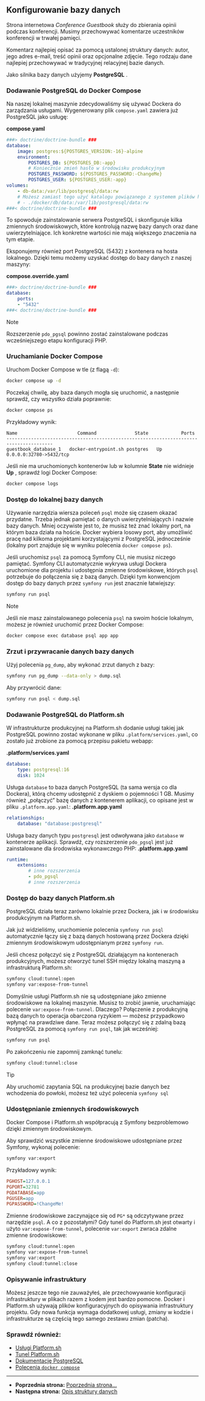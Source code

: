 ## Konfigurowanie bazy danych

Strona internetowa *Conference Guestbook* służy do zbierania opinii podczas konferencji. Musimy przechowywać komentarze uczestników konferencji w trwałej pamięci.

Komentarz najlepiej opisać za pomocą ustalonej struktury danych: autor, jego adres e-mail, treść opinii oraz opcjonalne zdjęcie. Tego rodzaju dane najlepiej przechowywać w tradycyjnej relacyjnej bazie danych.

Jako silnika bazy danych użyjemy **PostgreSQL** .

### Dodawanie PostgreSQL do Docker Compose

Na naszej lokalnej maszynie zdecydowaliśmy się używać Dockera do zarządzania usługami. Wygenerowany plik `compose.yaml` zawiera już PostgreSQL jako usługę:

**compose.yaml**
```yaml
###> doctrine/doctrine-bundle ###
database:
    image: postgres:${POSTGRES_VERSION:-16}-alpine
    environment:
        POSTGRES_DB: ${POSTGRES_DB:-app}
        # Koniecznie zmień hasło w środowisku produkcyjnym
        POSTGRES_PASSWORD: ${POSTGRES_PASSWORD:-ChangeMe}
        POSTGRES_USER: ${POSTGRES_USER:-app}
volumes:
    - db-data:/var/lib/postgresql/data:rw
    # Możesz zamiast tego użyć katalogu powiązanego z systemem plików hosta, co utrudni przypadkowe usunięcie wolumenu i utratę danych!
    # - ./docker/db/data:/var/lib/postgresql/data:rw
###< doctrine/doctrine-bundle ###
```

To spowoduje zainstalowanie serwera PostgreSQL i skonfiguruje kilka zmiennych środowiskowych, które kontrolują nazwę bazy danych oraz dane uwierzytelniające. Ich konkretne wartości nie mają większego znaczenia na tym etapie.

Eksponujemy również port PostgreSQL (5432) z kontenera na hosta lokalnego. Dzięki temu możemy uzyskać dostęp do bazy danych z naszej maszyny:

**compose.override.yaml** 
```yaml
###> doctrine/doctrine-bundle ###
database:
    ports:
    - "5432"
###< doctrine/doctrine-bundle ###
```

> [!NOTE]
> Rozszerzenie `pdo_pgsql` powinno zostać zainstalowane podczas wcześniejszego etapu konfiguracji PHP.

### Uruchamianie Docker Compose

Uruchom Docker Compose w tle (z flagą `-d`):

```bash
docker compose up -d
```

Poczekaj chwilę, aby baza danych mogła się uruchomić, a następnie sprawdź, czy wszystko działa poprawnie:

```bash
docker compose ps
```

Przykładowy wynik:

```
Name                      Command              State            Ports
---------------------------------------------------------------------------------------
guestbook_database_1   docker-entrypoint.sh postgres   Up      0.0.0.0:32780->5432/tcp
```

Jeśli nie ma uruchomionych kontenerów lub w kolumnie **State**  nie widnieje **Up** , sprawdź logi Docker Compose:

```bash
docker compose logs
```

### Dostęp do lokalnej bazy danych

Używanie narzędzia wiersza poleceń `psql` może się czasem okazać przydatne. Trzeba jednak pamiętać o danych uwierzytelniających i nazwie bazy danych. Mniej oczywiste jest to, że musisz też znać lokalny port, na którym baza działa na hoście. Docker wybiera losowy port, aby umożliwić pracę nad kilkoma projektami korzystającymi z PostgreSQL jednocześnie (lokalny port znajduje się w wyniku polecenia `docker compose ps`).

Jeśli uruchomisz `psql` za pomocą Symfony CLI, nie musisz niczego pamiętać.
Symfony CLI automatycznie wykrywa usługi Dockera uruchomione dla projektu i udostępnia zmienne środowiskowe, których `psql` potrzebuje do połączenia się z bazą danych.
Dzięki tym konwencjom dostęp do bazy danych przez `symfony run` jest znacznie łatwiejszy:

```bash
symfony run psql
```

> [!NOTE]
> Jeśli nie masz zainstalowanego polecenia `psql` na swoim hoście lokalnym, możesz je również uruchomić przez Docker Compose:
> ```bash
> docker compose exec database psql app app
> ```

### Zrzut i przywracanie danych bazy danych

Użyj polecenia `pg_dump`, aby wykonać zrzut danych z bazy:

```bash
symfony run pg_dump --data-only > dump.sql
```

Aby przywrócić dane:

```bash
symfony run psql < dump.sql
```

### Dodawanie PostgreSQL do Platform.sh

W infrastrukturze produkcyjnej na Platform.sh dodanie usługi takiej jak PostgreSQL powinno zostać wykonane w pliku `.platform/services.yaml`, co zostało już zrobione za pomocą przepisu pakietu webapp:

**.platform/services.yaml** 

```yaml
database:
    type: postgresql:16
    disk: 1024
```

Usługa `database` to baza danych PostgreSQL (ta sama wersja co dla Dockera), którą chcemy udostępnić z dyskiem o pojemności 1 GB.
Musimy również „połączyć” bazę danych z kontenerem aplikacji, co opisane jest w pliku `.platform.app.yaml`:
**.platform.app.yaml** 

```yaml
relationships:
    database: "database:postgresql"
```

Usługa bazy danych typu `postgresql` jest odwoływana jako `database` w kontenerze aplikacji.
Sprawdź, czy rozszerzenie `pdo_pgsql` jest już zainstalowane dla środowiska wykonawczego PHP:
**.platform.app.yaml** 

```yaml
runtime:
    extensions:
        # inne rozszerzenia
        - pdo_pgsql
        # inne rozszerzenia
```

### Dostęp do bazy danych Platform.sh

PostgreSQL działa teraz zarówno lokalnie przez Dockera, jak i w środowisku produkcyjnym na Platform.sh.

Jak już widzieliśmy, uruchomienie polecenia `symfony run psql` automatycznie łączy się z bazą danych hostowaną przez Dockera dzięki zmiennym środowiskowym udostępnianym przez `symfony run`.

Jeśli chcesz połączyć się z PostgreSQL działającym na kontenerach produkcyjnych, możesz otworzyć tunel SSH między lokalną maszyną a infrastrukturą Platform.sh:

```bash
symfony cloud:tunnel:open
symfony var:expose-from-tunnel
```

Domyślnie usługi Platform.sh nie są udostępniane jako zmienne środowiskowe na lokalnej maszynie. Musisz to zrobić jawnie, uruchamiając polecenie `var:expose-from-tunnel`. Dlaczego? Połączenie z produkcyjną bazą danych to operacja obarczona ryzykiem — możesz przypadkowo wpłynąć na prawdziwe dane.
Teraz możesz połączyć się z zdalną bazą PostgreSQL za pomocą `symfony run psql`, tak jak wcześniej:

```bash
symfony run psql
```

Po zakończeniu nie zapomnij zamknąć tunelu:

```bash
symfony cloud:tunnel:close
```

> [!TIP]
> Aby uruchomić zapytania SQL na produkcyjnej bazie danych bez wchodzenia do powłoki, możesz też użyć polecenia ``symfony sql``

### Udostępnianie zmiennych środowiskowych

Docker Compose i Platform.sh współpracują z Symfony bezproblemowo dzięki zmiennym środowiskowym.

Aby sprawdzić wszystkie zmienne środowiskowe udostępniane przez Symfony, wykonaj polecenie:

```bash
symfony var:export
```

Przykładowy wynik:

```ini
PGHOST=127.0.0.1  
PGPORT=32781  
PGDATABASE=app  
PGUSER=app  
PGPASSWORD=!ChangeMe!
```

Zmienne środowiskowe zaczynające się od `PG*` są odczytywane przez narzędzie `psql`. A co z pozostałymi?
Gdy tunel do Platform.sh jest otwarty i użyto `var:expose-from-tunnel`, polecenie `var:export` zwraca zdalne zmienne środowiskowe:

```bash
symfony cloud:tunnel:open
symfony var:expose-from-tunnel
symfony var:export
symfony cloud:tunnel:close
```

### Opisywanie infrastruktury

Możesz jeszcze tego nie zauważyłeś, ale przechowywanie konfiguracji infrastruktury w plikach razem z kodem jest bardzo pomocne. Docker i Platform.sh używają plików konfiguracyjnych do opisywania infrastruktury projektu. Gdy nowa funkcja wymaga dodatkowej usługi, zmiany w kodzie i infrastrukturze są częścią tego samego zestawu zmian (patcha).

### Sprawdź również:
- [Usługi Platform.sh](https://symfony.com/doc/current/cloud/services/intro.html#available-services)
- [Tunel Platform.sh](https://symfony.com/doc/current/cloud/services/intro.html#connecting-to-a-service)
- [Dokumentację PostgreSQL](https://www.postgresql.org/docs)
- [Polecenia `docker compose`](https://docs.docker.com/compose/reference)

---

- **Poprzednia strona:** [Poprzednia strona...](6-6th.md)
- **Następna strona:** [Opis struktury danych](8-doctrine.md)
